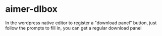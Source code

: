 # aimer-dlbox
In the wordpress native editor to register a "download panel" button, just follow the prompts to fill in, you can get a regular download panel
